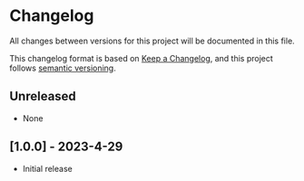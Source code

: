 # Changelog

All changes between versions for this project will be documented in this file.

This changelog format is based on [Keep a Changelog](https://keepachangelog.com/en/1.0.0/), and
this project follows [semantic versioning](https://semver.org/).

## Unreleased

- None

## [1.0.0] - 2023-4-29

- Initial release
